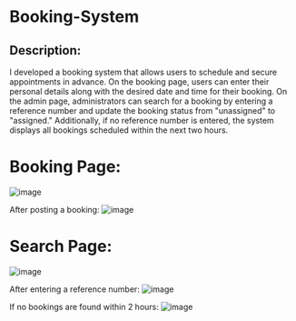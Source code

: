 # Booking-System

## Description:
I developed a booking system that allows users to schedule and secure appointments in advance. On the booking page, users can enter their personal details along with the desired date and time for their booking. On the admin page, administrators can search for a booking by entering a reference number and update the booking status from "unassigned" to "assigned." Additionally, if no reference number is entered, the system displays all bookings scheduled within the next two hours.

# Booking Page:
![image](https://github.com/user-attachments/assets/d2cbe2ba-481c-431c-a441-0cfa5e17bca6)

After posting a booking:
![image](https://github.com/user-attachments/assets/43f4dc66-1a9f-4ca0-a06d-ab8f9f731c6e)


# Search Page:
![image](https://github.com/user-attachments/assets/9fd273da-50fb-4839-91cf-352a488a8b8a)

After entering a reference number:
![image](https://github.com/user-attachments/assets/b7b3b19f-8122-4b7b-8b84-8590515275d2)

If no bookings are found within 2 hours:
![image](https://github.com/user-attachments/assets/a10b0be3-cbb0-4392-a54a-7205165bd9a3)
